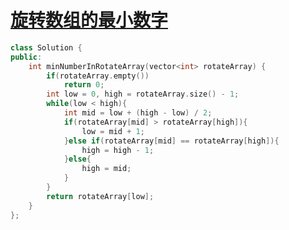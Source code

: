 # [旋转数组的最小数字](https://www.nowcoder.com/practice/9f3231a991af4f55b95579b44b7a01ba?tpId=13&tqId=11159&tPage=1&rp=1&ru=%2Fta%2Fcoding-interviews&qru=%2Fta%2Fcoding-interviews%2Fquestion-ranking)

```C++
class Solution {
public:
    int minNumberInRotateArray(vector<int> rotateArray) {
        if(rotateArray.empty())
            return 0;
        int low = 0, high = rotateArray.size() - 1;
        while(low < high){
            int mid = low + (high - low) / 2;
            if(rotateArray[mid] > rotateArray[high]){
                low = mid + 1;
            }else if(rotateArray[mid] == rotateArray[high]){
                high = high - 1;
            }else{
                high = mid;
            }
        }
        return rotateArray[low];
    }
};
```

